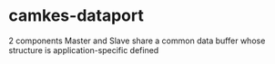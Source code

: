 # camkes-dataport
2 components Master and Slave share a common data buffer whose structure is application-specific defined

